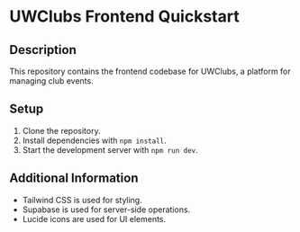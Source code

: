 # UWClubs Frontend Quickstart

## Description
This repository contains the frontend codebase for UWClubs, a platform for managing club events.

## Setup
1. Clone the repository.
2. Install dependencies with `npm install`.
3. Start the development server with `npm run dev`.

## Additional Information
- Tailwind CSS is used for styling.
- Supabase is used for server-side operations.
- Lucide icons are used for UI elements.
